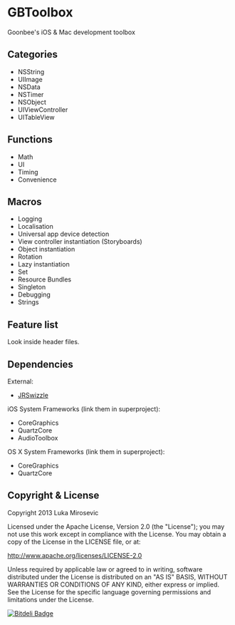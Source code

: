 GBToolbox
============

Goonbee's iOS & Mac development toolbox

Categories
------------

* NSString
* UIImage
* NSData
* NSTimer
* NSObject
* UIViewController
* UITableView

Functions
------------

* Math
* UI
* Timing
* Convenience

Macros
------------

* Logging
* Localisation
* Universal app device detection
* View controller instantiation (Storyboards)
* Object instantiation
* Rotation
* Lazy instantiation
* Set
* Resource Bundles
* Singleton
* Debugging
* Strings

Feature list
------------

Look inside header files.

Dependencies
------------

External:

* [JRSwizzle](https://github.com/rentzsch/jrswizzle)

iOS System Frameworks (link them in superproject):

* CoreGraphics
* QuartzCore
* AudioToolbox

OS X System Frameworks (link them in superproject):

* CoreGraphics
* QuartzCore

Copyright & License
------------

Copyright 2013 Luka Mirosevic

Licensed under the Apache License, Version 2.0 (the "License"); you may not use this work except in compliance with the License. You may obtain a copy of the License in the LICENSE file, or at:

http://www.apache.org/licenses/LICENSE-2.0

Unless required by applicable law or agreed to in writing, software distributed under the License is distributed on an "AS IS" BASIS, WITHOUT WARRANTIES OR CONDITIONS OF ANY KIND, either express or implied. See the License for the specific language governing permissions and limitations under the License.

[![Bitdeli Badge](https://d2weczhvl823v0.cloudfront.net/lmirosevic/gbtoolbox/trend.png)](https://bitdeli.com/free "Bitdeli Badge")
